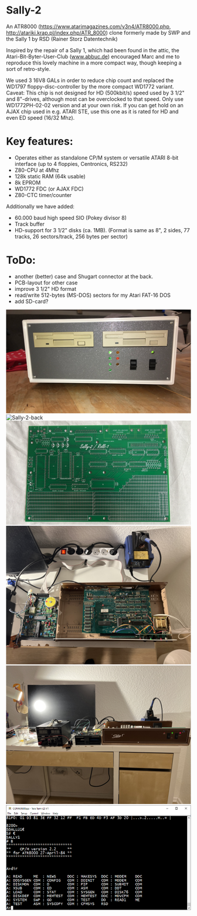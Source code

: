 # Sally-2

An ATR8000 (https://www.atarimagazines.com/v3n4/ATR8000.php, http://atariki.krap.pl/index.php/ATR_8000) clone formerly made by SWP
and the Sally 1 by RSD (Rainer Storz Datentechnik)

Inspired by the repair of a Sally 1, which had been found in the attic, the
Atari-Bit-Byter-User-Club (www.abbuc.de) encouraged Marc and me to reproduce this lovely machine in a more compact way, 
though keeping a sort of retro-style.

We used 3 16V8 GALs in order to reduce chip count and replaced the WD1797 floppy-disc-controller by the more compact
WD1772 variant. Caveat: This chip is not designed for HD (500kbit/s) speed used by 3 1/2" and 8"-drives, although most 
can be overclocked to that speed. Only use WD1772PH-02-02 version and at your own risk.
If you can get hold on an AJAX chip used in e.g. ATARI STE, use this one as it is rated for HD and even ED speed (16/32 Mhz).

# Key features:

- Operates either as standalone CP/M system or versatile ATARI 8-bit interface (up to 4 floppies, Centronics, RS232)
- Z80-CPU at 4Mhz
- 128k static RAM (64k usable)
- 8k EPROM
- WD1772 FDC (or AJAX FDC)
- Z80-CTC timer/counter 

Additionally we have added:

- 60.000 baud high speed SIO (Pokey divisor 8)
- Track buffer
- HD-support for 3 1/2" disks (ca. 1MB). (Format is same as 8", 2 sides, 77 tracks, 26 sectors/track, 256 bytes per sector)

# ToDo:

- another (better) case and Shugart connector at the back.
- PCB-layout for other case
- improve 3 1/2" HD format
- read/write 512-bytes (MS-DOS) sectors for my Atari FAT-16 DOS 
- add SD-card?

![Sally-2-front](pictures/Sally-2-front.png)
![Sally-2-back](pictures/Sally-2-back.png)
![Sally-2-pcb](pictures/Sally-2-pcb.jpg)
![Sally-514-disk-a](pictures/sally-514-disk-a.jpg)
![Sally-514-disk-b](pictures/sally-514-disk-b.jpg)
![Atr8000-cpm](pictures/atr8000-cpm.png)
